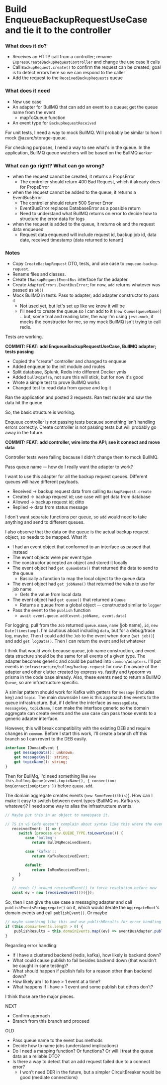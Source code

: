 # Build EnqueueBackupRequestUseCase and tie it to the controller

### What does it do?

-  Receives an HTTP call from a controller; rename `ExpressCreateBackupRequestController` and change the use case it calls
-  Call `BackupRequest.create()` to confirm the request can be created; goal is to detect errors here so we can respond to the caller
-  Add the request to the `ReceivedBackupRequests` queue

### What does it need

-  New use case
-  An adapter for BullMQ that can add an event to a queue; get the queue name from the event
   -  mapToQueue function
-  An event type for `BackupRequestReceived`

For unit tests, I need a way to mock BullMQ. Will probably be similar to how I mock @azure/storage-queue.

For checking purposes, I need a way to see what's in the queue. In the application, BullMQ queue watchers will be based on the BullMQ `Worker`

### What can go right? What can go wrong?

-  when the request cannot be created, it returns a PropsError
   -  The controller should return 400 Bad Request, which it already does for PropsError
-  when the request cannot be added to the queue, it returns a EventBusError
   -  The controller should return 500 Server Error
   -  EventBusError replaces DatabaseError as a possible return
   -  Need to understand what BullMQ returns on error to decide how to structure the error data for logs
-  when the request is added to the queue, it returns ok and the request data enqueued
   -  Request data enqueued will include request id, backup job id, data date, received timestamp (data returned to tenant)

### Notes

-  Copy `CreateBackupRequest` DTO, tests, and use case to `enqueue-backup-request`.
-  Rename files and classes.
-  Create `IBackupRequestEventBus` interface for the adapter.
-  Create `AdapterErrors.EventBusError`; for now, `add` returns whatever was passed as `ok()`
-  Mock BullMQ in tests. Pass to adapter; add adapter constructor to pass it
   -  Not used yet, but let's set up like we know it will be
   -  I'll need to create the queue so I can add to it (`new Queue(queueName)`) .. but, some trial and reading later, the way I'm using `jest.mock`, it mocks the constructor for me, so my mock BullMQ isn't trying to call redis.

Tests are working.

**COMMIT: FEAT: add EnqueueBackupRequestUseCase, BullMQ adapter; tests passing**

-  Copied the "create" controller and changed to enqueue
-  Added enqueue to the init module and routes
-  Split database, Splunk, Redis into different Docker ymls
-  Added `bullMqInfra`, not sure this will stick, but for now it's good
-  Wrote a simple test to prove BullMQ works
-  Changed test to read data from queue and log it

Ran the application and posted 3 requests. Ran test reader and saw the data hit the queue.

So, the basic structure is working.

Enqueue controller is not passing tests because something isn't handling errors correctly.
Create controller is not passing tests but will probably go away in the future.

**COMMIT: FEAT: add controller, wire into the API; see it connect and move data**

Controller tests were failing because I didn't change them to mock BullMQ.

Pass queue name -- how do I really want the adapter to work?

I want to use this adapter for all the backup request queues. Different queues will have different payloads.

-  Received -> backup request data from calling `BackupRequest.create`
-  Created -> backup request id; use case will get data from database
-  Allowed -> backup request id; ditto
-  Replied -> data from status message

I don't want separate functions per queue, so `add` would need to take anything and send to different queues.

I also observe that the data on the queue is the actual backup request object, so needs to be mapped. What if:

-  I had an event object that conformed to an interface as passed that instead
-  The event objects were per event type
-  The constructor accepted an object and stored it locally
-  The event object had `get queueData()` that returned the data to send to the queue
   -  Basically a function to map the local object to the queue data
-  The event object had `get jobName()` that returned the value to use for job name
   -  Gets the value from local data
-  The event object had `get queue()` that returned a `Queue`
   -  Returns a queue from a global object -- constructed similar to `logger`
-  Pass the event to the `publish` function
   -  `await event.queue.add(event.jobName, event.data)`

For logging, pull from the `Job` returned `queue.name`, `name` (job name), `id`, `new Date(timestamp)`. I'm cautious about including `data`, but for a debug/trace log, maybe. Then I could add the `Job` to the event when done (`set job()`) and add `get logData()`. Then I can return the event and let whatever

I think that would work because queue, job name construction, and event data structure should be the same for all events of a given type. The adapter becomes generic and could be pushed into `common/adapters`. I'll put events in `infrastructure/bullmq/backup-request` for now. I'm aware of the adapter and other clutter created by express vs. fastify and typeorm vs prisma in the code base already. Also, these events need to return a BullMQ `Queue`, so are infrastructure specific.

A similar pattern should work for Kafka with getters for `message` (includes key) and `topic`. The main downside I see is this approach ties events to the queue infrastructure. But, if I define the interface as `messageData`, `messageKey`, `topicName`, I can make the interface generic so the domain aggregate can create events and the use case can pass those events to a generic adapter interface.

However, this will break compatibility with the existing DEB and require changes in `common`. Before I start this work, I'll create a branch off this branch so I can revert to the DEB easily.

```typescript
interface IDomainEvent {
	get messageData(): unknown;
	get messageKey(): string;
	get topicName(): string;
}
```

Then for BullMq, I'd need something like `new this.bullmq.Queue(event.topicName(), { connection: bmqConnectionOptions })` before `queue.add`.

The domain aggregate creates events (`new SomeEvent(this)`). How can I make it easy to switch between event types (BullMQ vs. Kafka vs. whatever)? I need some way to alias the infrastructure events.

```typescript
// Maybe put this in an object to namespace it.

// TS in vS Code doesn't complain about syntax like this where the events are classes
   receivedEvent: () => {
      switch (process.env.QUEUE_TYPE.toLowerCase()) {
         case 'bullmq':
            return BullMqReceivedEvent;

         case 'kafka'::
            return KafkaReceivedEvent;

         default:
            return InMemReceivedEvent;
      }
   }

   // needs () around receivedEvent() to force resolution before new
   const ev = new (receivedEvent())({});
```

So, then I can give the use case a messaging adapter and call `publishEventsForAggregate()` on it, which would iterate the `AggregateRoot`'s domain events and call `publishEvent()`. Or maybe

```typescript
// maybe something like this and use publishResults for error handling
if (this.domainEvents.length > 0) {
	publishResults = this.domainEvents.map((ev) => eventBusAdapter.publish(ev));
}
```

Regarding error handling:

-  If I have a clustered backend (redis, kafka), how likely is backend down?
-  What could cause publish to fail besides backend down (that wouldn't be caught in sane testing)?
-  What should happen if publish fails for a reason other than backend down?
-  How likely am I to have > 1 event at a time?
-  What happens if I have > 1 event and some publish but others don't?

I think those are the major pieces.

NEXT

-  Confirm approach
-  Branch from this branch and proceed

OLD

-  Pass queue name to the event bus methods
-  Decide how to name jobs (understand implications)
-  Do I need a mapping function? Or functions? Or will I treat the queue data as a reliable DTO?
-  Is there a way to detect that an add request failed due to a connect error?
   -  I won't need DER in the future, but a simpler CircuitBreaker would be good (mediate connections)
